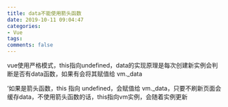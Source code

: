 ```yaml
---
title: data不能使用箭头函数
date: 2019-10-11 09:04:47
categories:
- Vue
tags:
comments: false
---
```


 vue使用严格模式，this指向undefined，data的实现原理是每次创建新实例会判断是否有data函数，如果有会将其赋值给 vm._data

’如果是箭头函数，this 指向 undefined，会赋值给 vm._data，只要不刷新页面会缓存data，不使用箭头函数的话，this指向vm实例，会随着实例更新